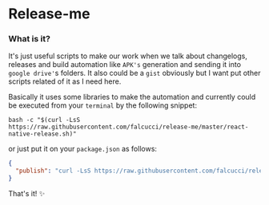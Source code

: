 # Release-me 

### What is it?

It's just useful scripts to make our work when we talk about changelogs, releases and build automation like `APK's` generation and sending it into `google drive'`s folders. It also could be a `gist` obviously but I want put other scripts related of it as I need here.

Basically it uses some libraries to make the automation and currently could be executed from your `terminal` by the following snippet: 
```shell
bash -c "$(curl -LsS https://raw.githubusercontent.com/falcucci/release-me/master/react-native-release.sh)"
```
or just put it on your `package.json` as follows:

```json
{
  "publish": "curl -LsS https://raw.githubusercontent.com/falcucci/release-me/master/react-native-release.sh | bash -s"
}
```

That's it! :sparkles:
